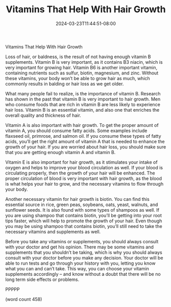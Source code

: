 ﻿---
title: "Vitamins That Help With Hair Growth"
date: 2024-03-23T11:44:51-08:00
description: "Vitamins and Supplements Tips for Web Success"
featured_image: "/images/Vitamins and Supplements.jpg"
tags: ["Vitamins and Supplements"]
---

Vitamins That Help With Hair Growth

Loss of hair, or baldness, is the result of not having enough vitamin B supplements.  Vitamin B is very important, as it contains B3 niacin, which is very important for growing hair.  Vitamin B6 is another important vitamin, containing nutrients such as sulfur, biotin, magnesium, and zinc.  Without these vitamins, your body won’t be able to grow hair as much, which commonly results in balding or hair loss as we get older.

What many people fail to realize, is the importance of vitamin B.  Research has shown in the past that vitamin B is very important to hair growth.  Men who consume foods that are rich in vitamin B are less likely to experience hair loss.  Vitamin B is an essential vitamin, and also one that enriches the overall quality and thickness of hair.  

Vitamin A is also important with hair growth.  To get the proper amount of vitamin A, you should consume fatty acids.  Some examples include flaxseed oil, primrose, and salmon oil.  If you consume these types of fatty acids, you’ll get the right amount of vitamin A that is needed to enhance the growth of your hair.  If you are worried about hair loss, you should make sure that you are getting enough vitamin A and vitamin B.

Vitamin E is also important for hair growth, as it stimulates your intake of oxygen and helps to improve your blood circulation as well.  If your blood is circulating properly, then the growth of your hair will be enhanced.  The proper circulation of blood is very important with hair growth, as the blood is what helps your hair to grow, and the necessary vitamins to flow through your body.

Another necessary vitamin for hair growth is biotin.  You can find this essential source in rice, green peas, soybeans, oats, yeast, walnuts, and sunflower seeds.  It is also found with some types of shampoos as well.  If you are using shampoo that contains biotin, you’ll be getting into your root tips faster, which will help to promote the growth of your hair.  Even though you may be using shampoo that contains biotin, you’ll still need to take the necessary vitamins and supplements as well.

Before you take any vitamins or supplements, you should always consult with your doctor and get his opinion.  There may be some vitamins and supplements that you shouldn’t be taking, which is why you should always consult with your doctor before you make any decision.  Your doctor will be able to run tests and go through your history with you, letting you know what you can and can’t take.  This way, you can choose your vitamin supplements accordingly – and know without a doubt that there will be no long term side effects or problems.

PPPPP

(word count 458)
